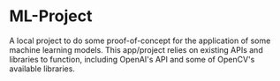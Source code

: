 # ML-Project
A local project to do some proof-of-concept for the application of some machine learning models. This app/project relies on existing APIs and libraries to function, including OpenAI's API and some of OpenCV's available libraries.

